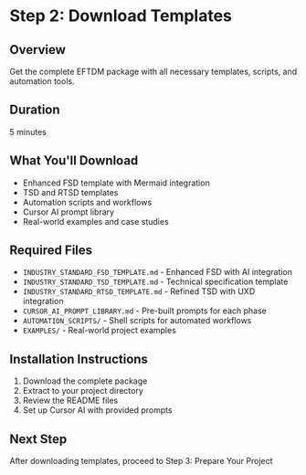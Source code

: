 # Step 2: Download Templates

## Overview
Get the complete EFTDM package with all necessary templates, scripts, and automation tools.

## Duration
5 minutes

## What You'll Download
- Enhanced FSD template with Mermaid integration
- TSD and RTSD templates
- Automation scripts and workflows
- Cursor AI prompt library
- Real-world examples and case studies

## Required Files
- `INDUSTRY_STANDARD_FSD_TEMPLATE.md` - Enhanced FSD with AI integration
- `INDUSTRY_STANDARD_TSD_TEMPLATE.md` - Technical specification template
- `INDUSTRY_STANDARD_RTSD_TEMPLATE.md` - Refined TSD with UXD integration
- `CURSOR_AI_PROMPT_LIBRARY.md` - Pre-built prompts for each phase
- `AUTOMATION_SCRIPTS/` - Shell scripts for automated workflows
- `EXAMPLES/` - Real-world project examples

## Installation Instructions
1. Download the complete package
2. Extract to your project directory
3. Review the README files
4. Set up Cursor AI with provided prompts

## Next Step
After downloading templates, proceed to Step 3: Prepare Your Project
